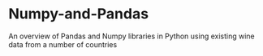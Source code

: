 # Numpy-and-Pandas
An overview of Pandas and Numpy libraries in Python using existing wine data from a number of countries
